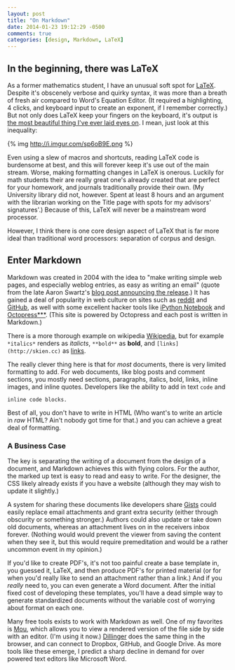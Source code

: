 ```yaml
---
layout: post
title: "On Markdown"
date: 2014-01-23 19:12:29 -0500
comments: true
categories: [design, Markdown, LaTeX]
---
```

## In the beginning, there was LaTeX

As a former mathematics student, I have an unusual soft spot for [LaTeX](http://www.latex-project.org/). Despite it's obscenely verbose and quirky syntax, it was more than a breath of fresh air compared to Word's Equation Editor. (It required a highlighting, 4 clicks, and keyboard input to create an exponent, if I remember correctly.) But not only does LaTeX keep your fingers on the keyboard, it's output is [the most beautiful thing I've ever laid eyes on](http://www.somethingofthatilk.com/index.php?id=135). I mean, just look at this inequality:

{% img http://i.imgur.com/sp6oB9E.png %}

<!-- more -->

Even using a slew of macros and shortcuts, reading LaTeX code is burdensome at best, and this will forever keep it's use out of the main stream. Worse, making formatting changes in LaTeX is onerous. Luckily for math students their are really great one's already created that are perfect for your homework, and journals traditionally provide their own. (My University library did not, however. Spent at least 8 hours and an argument with the librarian working on the Title page with spots for my advisors' signatures'.) Because of this, LaTeX will never be a mainstream word processor.

However, I think there is one core design aspect of LaTeX that is far more ideal than traditional word processors: separation of corpus and design. 

## Enter Markdown

Markdown was created in 2004 with the idea to "make writing simple web pages, and especially weblog entries, as easy as writing an email" (quote from the late Aaron Swartz's [blog post announcing the release](http://www.aaronsw.com/weblog/001189).) It has gained a deal of popularity in web culture on sites such as [reddit](https://www.reddit.com) and [GitHub](https://www.github.com), as well with some excellent hacker tools like [iPython Notebook](http://ipython.org/notebook.html) and [Octopress***](http://octopress.org). (This site is powered by Octopress and each post is written in Markdown.)

There is a more thorough example on wikipedia [Wikipedia](http://en.wikipedia.org/wiki/Markdown), but for example `*italics*` renders as *italicts*, `**bold**` as **bold**, and `[links](http://skien.cc)` as [links](http://skien.cc).

The really clever thing here is that for *most* documents, there is very limited formatting to add. For web documents, like blog posts and comment sections, you mostly need sections, paragraphs, italics, bold, links, inline images, and inline quotes. Developers like the ability to add in text `code` and 

```
inline code blocks.
```
Best of all, you don't have to write in HTML (Who want's to write an article in *raw* HTML? Ain't nobody got time for that.) and you can achieve a great deal of formatting.

### A Business Case

The key is separating the writing of a document from the design of a document, and Markdown achieves this with flying colors. For the author, the marked up text is easy to read and easy to write. For the designer, the CSS likely already exists if you have a website (although they may wish to update it slightly.) 

A system for sharing these documents like developers share [Gists](https://gist.github.com/) could easily replace email attachments and grant extra security  (either through obscurity or something stronger.) Authors could also update or take down old documents, whereas an attachment lives on in the receivers inbox forever. (Nothing would would prevent the viewer from saving the content when they see it, but this would require premeditation and would be a rather uncommon event in my opinion.)

If you'd like to create PDF's, it's not too painful create a base template in, you guessed it, LaTeX, and then produce PDF's for printed material (or for when you'd really like to send an attachment rather than a link.) And if you *really* need to, you can even generate a Word document. After the initial fixed cost of developing these templates, you'll have a dead simple way to generate standardized documents without the variable cost of worrying about format on each one.

Many free tools exists to work with Markdown as well. One of my favorites is [Mou](http://mouapp.com/), which allows you to view a rendered version of the file side by side with an editor. (I'm using it now.) [Dillinger](http://dillinger.io/) does the same thing in the browser, and can connect to Dropbox, GitHub, and Google Drive. As more tools like these emerge, I predict a sharp decline in demand for over powered text editors like Microsoft Word.


